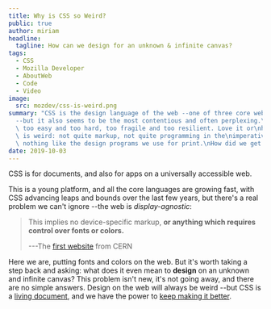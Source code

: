 ```yaml
---
title: Why is CSS so Weird?
public: true
author: miriam
headline:
  tagline: How can we design for an unknown & infinite canvas?
tags:
  - CSS
  - Mozilla Developer
  - AboutWeb
  - Code
  - Video
image:
  src: mozdev/css-is-weird.png
summary: "CSS is the design language of the web --one of three core web languages\n\
  --but it also seems to be the most contentious and often perplexing.\nIt\u2019s\
  \ too easy and too hard, too fragile and too resilient. Love it or\nhate it, CSS\
  \ is weird: not quite markup, not quite programming in the\nimperative sense, and\
  \ nothing like the design programs we use for print.\nHow did we get here?\n"
date: 2019-10-03
---
```


CSS is for documents, and also for apps on a universally accessible web.

This is a young platform, and all the core languages are growing fast,
with CSS advancing leaps and bounds over the last few years, but there's
a real problem we can't ignore --the web is *display-agnostic*:

> This implies no device-specific markup, **or anything which requires
> control over fonts or colors.**
>
> ---The [first website] from CERN

Here we are, putting fonts and colors on the web. But it's worth taking
a step back and asking: what does it even mean to **design** on an
unknown and infinite canvas? This problem isn't new, it's not going
away, and there are no simple answers. Design on the web will always be
weird --but CSS is a [living document], and we have the power to [keep
making it better].

  [first website]: http://info.cern.ch/hypertext/WWW/MarkUp/HTMLConstraints.html
  [living document]: https://www.w3.org/Style/CSS/specs.en.html
  [keep making it better]: https://github.com/w3c/csswg-drafts/
